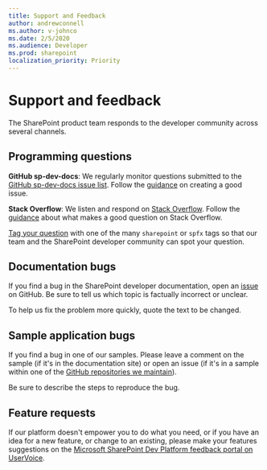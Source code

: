 ```yaml
---
title: Support and Feedback
author: andrewconnell
ms.author: v-johnco
ms.date: 2/5/2020
ms.audience: Developer
ms.prod: sharepoint
localization_priority: Priority
---
```


# Support and feedback

The SharePoint product team responds to the developer community across several channels.

## Programming questions

**GitHub sp-dev-docs**: We regularly monitor questions submitted to the [GitHub sp-dev-docs issue list](https://github.com/SharePoint/sp-dev-docs/issues). Follow the [guidance](https://github.com/SharePoint/sp-dev-docs/wiki/How-to-Create-Good-Issues) on creating a good issue.

**Stack Overflow**: We listen and respond on [Stack Overflow](http://stackoverflow.com/questions/tagged/microsoft-teams). Follow the [guidance](http://stackoverflow.com/tour) about what makes a good question on Stack Overflow.

[Tag your question](https://stackoverflow.com/tags) with one of the many `sharepoint` or `spfx` tags so that our team and the SharePoint developer community can spot your question.

## Documentation bugs

If you find a bug in the SharePoint developer documentation, open an [issue](https://github.com/SharePoint/sp-dev-docs/issues) on GitHub. Be sure to tell us which topic is factually incorrect or unclear.

To help us fix the problem more quickly, quote the text to be changed.

## Sample application bugs

If you find a bug in one of our samples. Please leave a comment on the sample (if it's in the documentation site) or open an issue (if it's in a sample within one of the [GitHub repositories we maintain](community/repositories.md)).

Be sure to describe the steps to reproduce the bug.

## Feature requests

If our platform doesn't empower you to do what you need, or if you have an idea for a new feature, or change to an existing, please make your features suggestions on the [Microsoft SharePoint Dev Platform feedback portal on UserVoice](https://aka.ms/spdev-uservoice).
